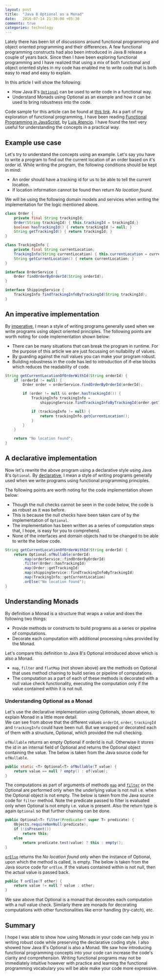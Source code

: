 ```yaml
---
layout: post
title:  "Java 8 Optional as a Monad"
date:   2016-07-14 21:30:00 +05:30
comments: true
categories: technology
---
```


Lately there has been lot of discussions around functional programming and object oriented programming 
and their differences. A few functional programming constructs had also been introduced in Java 8 release a couple of years back. 
Since then I have been exploring functional programming and I have realized that using a mix of both functional and 
object oriented styles in my code has enabled me to write code that is both easy to read and easy to explain.   

In this article I will show the following:

- How Java 8's [`Optional`][Optional] can be used to write code in a functional way.   
- Understand Monads using Optional as an example and how it can be used to bring robustness into the code.

Code sample for this article can be found at [this link][CodeSample]. As a part of my exploration of functional 
programming, I have been reading [Functional Programming in JavaScript][book], by [Luis Atencio][author]. I have 
found the text very useful for understanding the concepts in a practical way.

## Example use case
Let's try to understand the concepts using an example. Let's say you have to write a program to find out the 
current location of an order based on it's order id. While writing the program, the following conditions 
should be kept in mind:

- An order should have a tracking id for us to be able to tell the current location.
- If location information cannot be found then return *No location found*.

We will be using the following domain models and services when writing the implementation for the logic mentioned above.

```java
class Order {
    private final String trackingId;
    Order(String trackingId) { this.trackingId = trackingId;}
    boolean hasTrackingId() { return trackingId != null; }
    String getTrackingId() { return trackingId; }
}

class TrackingInfo {
    private final String currentLocation;
    TrackingInfo(String currentLocation) { this.currentLocation = currentLocation; }
    String getCurrentLocation() { return currentLocation; }
}

interface OrderService {
    Order findOrderByOrderId(String orderId);
}

interface ShippingService {
    TrackingInfo findTrackingInfoByTrackingId(String trackingId);
}
```

## An imperative implementation
By [imperative][imperative], I mean a style of writing programs generally used when we write programs using 
object oriented principles. The following points are worth noting for code implementation shown below:

- There can be many situations that can break the program in runtime. For the purpose of this article we are 
just focussing on nullability of values.
- By guarding against the null values you can make your program robust.
- Building robustness in the code has led to introduction of if-else blocks which reduces the readability of code.

```java
String getCurrentLocationOfOrderWithId(String orderId) {
    if (orderId != null) {
        Order order = orderService.findOrderByOrderId(orderId);

        if (order != null && order.hasTrackingId()) {
            TrackingInfo trackingInfo =
                shippingService.findTrackingInfoByTrackingId(order.getTrackingId());

            if (trackingInfo != null) {
                return trackingInfo.getCurrentLocation();
            }
        }
    }

    return "No location found";
}
```

## A declarative implementation
Now let's rewrite the above program using a declarative style using Java 8's `Optional`. By [declarative][declarative], 
I mean a style of writing programs generally used when we write programs using functional programming principles.

The following points are worth noting for the code implementation shown below:

- Though the null checks cannot be seen in the code below, the code is as robust as it was before. 
- This is because the null checks have been taken care of by the implementation of `Optional`.
- The implementation has been written as a series of computation steps that, I hope, is easy for you to comprehend.
- None of the interfaces and domain objects had to be changed to be able to write the below code.

```java
String getCurrentLocationOfOrderWithId(String orderId) {
    return Optional.ofNullable(orderId)
        .map(orderService::findOrderByOrderId)
        .filter(Order::hasTrackingId)
        .map(Order::getTrackingId)
        .map(shippingService::findTrackingInfoByTrackingId)
        .map(TrackingInfo::getCurrentLocation)
        .orElse("No location found");
}
```

## Understanding Monads
By definition a Monad is a structure that wraps a value and does the following two things:

- Provide methods or constructs to build programs as a series or pipeline of computations. 
- Decorate each computation with additional processing rules provided by the Monad.

Let's compare this definition to Java 8's Optional introduced above which is also a Monad. 

- `map`, `filter` and `flatMap` (not shown above) are the methods on Optional that uses method chaining to build 
series or pipeline of computations. 
- The computation as a part of each of these methods is decorated with a null value check functionality, 
executing the computation only if the value contained within it is not null.

### Understanding Optional as a Monad 
Let's use the declarative implementation using Optionals, shown above, to explain Monad in a little more detail.     
We can see from above that the different values `orderId`, `order`, `trackingId` and `trackingInfo` could have been null. 
But we wrapped or decorated each of them with a structure, Optional, which provided the null checking. 

`ofNullable` returns an empty Optional if orderId is null. Otherwise it stores the id in an internal field of Optional 
and returns the Optional object containing the value. The below is taken from the Java source code for `ofNullable`. 

```java
public static <T> Optional<T> ofNullable(T value) {
    return value == null ? empty() : of(value);
}
```

The computations as part of arguments of methods [`map`][map] and [`filter`][filter] on the Optional are performed only 
when the underlying value is not null i.e. when the Optional object is not empty. The below is taken from the Java source code 
for `filter` method. Note the predicate passed to filter is evaluated only when Optional is not empty i.e. value is 
present. Also the return type is again `Optional` so that further chaining can be done.

```java
public Optional<T> filter(Predicate<? super T> predicate) {
    Objects.requireNonNull(predicate);
    if (!isPresent())
        return this;
    else
        return predicate.test(value) ? this : empty();
}

```

[`orElse`][orElse] returns the *No location found* only when the instance of Optional, upon which the method is called, is empty.
The below is taken from the Java source code for `orElse`. If the values contained within is not null, then the actual value 
is passed back. 

```java
public T orElse(T other) {
    return value != null ? value : other;
}
```

We saw above that Optional is a monad that decorates each computation with a null value check. Similarly there are 
monads for decorating computations with other functionalities like error handling (try-catch), etc. 

## Summary
I hope I was able to show how using Monads in your code can help you in writing robust code while preserving the 
declarative coding style. I also showed how Java 8's Optional is also a Monad. We saw how introducing functional 
programming concepts into your code can increase the code's clarity and comprehension. Writing functional programs may 
not be immediately intuitive however with practice and learning the functional programming vocabulary you will 
be able make your code more expressive.


[CodeSample]: https://github.com/praveer09/optional-as-monad/blob/master/src/main/java/monad/Implementation.java
[tests]: https://github.com/praveer09/optional-as-monad/blob/master/src/test/java/monad/ImplementationTest.java
[ofNullable]: https://docs.oracle.com/javase/8/docs/api/java/util/Optional.html#ofNullable-T-
[filter]: https://docs.oracle.com/javase/8/docs/api/java/util/Optional.html#filter-java.util.function.Predicate-
[map]: https://docs.oracle.com/javase/8/docs/api/java/util/Optional.html#map-java.util.function.Function-
[flatMap]: https://docs.oracle.com/javase/8/docs/api/java/util/Optional.html#flatMap-java.util.function.Function-
[monad]: https://en.wikipedia.org/wiki/Monad_(functional_programming)
[functional]: https://en.wikipedia.org/wiki/Functional_programming
[book]: https://www.manning.com/books/functional-programming-in-javascript
[author]: https://twitter.com/luijar
[imperative]: https://en.wikipedia.org/wiki/Imperative_programming
[Optional]: https://docs.oracle.com/javase/8/docs/api/java/util/Optional.html
[declarative]: https://en.wikipedia.org/wiki/Declarative_programming
[orElse]: https://docs.oracle.com/javase/8/docs/api/java/util/Optional.html#orElse-T-